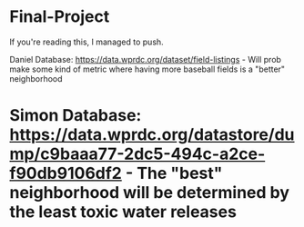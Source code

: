 # Final-Project

If you're reading this, I managed to push.

Daniel Database: https://data.wprdc.org/dataset/field-listings
    - Will prob make some kind of metric where having more baseball fields is a "better" neighborhood
    
Simon Database: https://data.wprdc.org/datastore/dump/c9baaa77-2dc5-494c-a2ce-f90db9106df2
    - The "best" neighborhood will be determined by the least toxic water releases
=======
   
